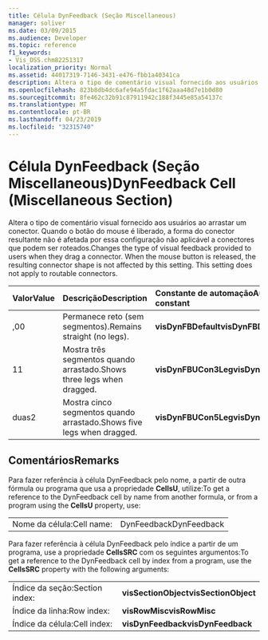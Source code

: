 ```yaml
---
title: Célula DynFeedback (Seção Miscellaneous)
manager: soliver
ms.date: 03/09/2015
ms.audience: Developer
ms.topic: reference
f1_keywords:
- Vis_DSS.chm82251317
localization_priority: Normal
ms.assetid: 44017319-7146-3431-e476-fbb1a40341ca
description: Altera o tipo de comentário visual fornecido aos usuários ao arrastar um conector. Quando o botão do mouse é liberado, a forma do conector resultante não é afetada por essa configuração não aplicável a conectores que podem ser roteados.
ms.openlocfilehash: 823b8db4dc6afe94a5fdac1f62aaa48d7e1b0d80
ms.sourcegitcommit: 8fe462c32b91c87911942c188f3445e85a54137c
ms.translationtype: MT
ms.contentlocale: pt-BR
ms.lasthandoff: 04/23/2019
ms.locfileid: "32315740"
---
```

# <a name="dynfeedback-cell-miscellaneous-section"></a><span data-ttu-id="bfd7a-105">Célula DynFeedback (Seção Miscellaneous)</span><span class="sxs-lookup"><span data-stu-id="bfd7a-105">DynFeedback Cell (Miscellaneous Section)</span></span>

<span data-ttu-id="bfd7a-p102">Altera o tipo de comentário visual fornecido aos usuários ao arrastar um conector. Quando o botão do mouse é liberado, a forma do conector resultante não é afetada por essa configuração não aplicável a conectores que podem ser roteados.</span><span class="sxs-lookup"><span data-stu-id="bfd7a-p102">Changes the type of visual feedback provided to users when they drag a connector. When the mouse button is released, the resulting connector shape is not affected by this setting. This setting does not apply to routable connectors.</span></span>
  
|<span data-ttu-id="bfd7a-109">**Valor**</span><span class="sxs-lookup"><span data-stu-id="bfd7a-109">**Value**</span></span>|<span data-ttu-id="bfd7a-110">**Descrição**</span><span class="sxs-lookup"><span data-stu-id="bfd7a-110">**Description**</span></span>|<span data-ttu-id="bfd7a-111">**Constante de automação**</span><span class="sxs-lookup"><span data-stu-id="bfd7a-111">**Automation constant**</span></span>|
|:-----|:-----|:-----|
| <span data-ttu-id="bfd7a-112">,0</span><span class="sxs-lookup"><span data-stu-id="bfd7a-112">0</span></span>  <br/> | <span data-ttu-id="bfd7a-113">Permanece reto (sem segmentos).</span><span class="sxs-lookup"><span data-stu-id="bfd7a-113">Remains straight (no legs).</span></span>  <br/> |<span data-ttu-id="bfd7a-114">**visDynFBDefault**</span><span class="sxs-lookup"><span data-stu-id="bfd7a-114">**visDynFBDefault**</span></span> <br/> |
| <span data-ttu-id="bfd7a-115">1</span><span class="sxs-lookup"><span data-stu-id="bfd7a-115">1</span></span>  <br/> | <span data-ttu-id="bfd7a-116">Mostra três segmentos quando arrastado.</span><span class="sxs-lookup"><span data-stu-id="bfd7a-116">Shows three legs when dragged.</span></span>  <br/> |<span data-ttu-id="bfd7a-117">**visDynFBUCon3Leg**</span><span class="sxs-lookup"><span data-stu-id="bfd7a-117">**visDynFBUCon3Leg**</span></span> <br/> |
| <span data-ttu-id="bfd7a-118">duas</span><span class="sxs-lookup"><span data-stu-id="bfd7a-118">2</span></span>  <br/> | <span data-ttu-id="bfd7a-119">Mostra cinco segmentos quando arrastado.</span><span class="sxs-lookup"><span data-stu-id="bfd7a-119">Shows five legs when dragged.</span></span>  <br/> |<span data-ttu-id="bfd7a-120">**visDynFBUCon5Leg**</span><span class="sxs-lookup"><span data-stu-id="bfd7a-120">**visDynFBUCon5Leg**</span></span> <br/> |
   
## <a name="remarks"></a><span data-ttu-id="bfd7a-121">Comentários</span><span class="sxs-lookup"><span data-stu-id="bfd7a-121">Remarks</span></span>

<span data-ttu-id="bfd7a-122">Para fazer referência à célula DynFeedback pelo nome, a partir de outra fórmula ou programa que usa a propriedade **CellsU**, utilize:</span><span class="sxs-lookup"><span data-stu-id="bfd7a-122">To get a reference to the DynFeedback cell by name from another formula, or from a program using the **CellsU** property, use:</span></span> 
  
|||
|:-----|:-----|
| <span data-ttu-id="bfd7a-123">Nome da célula:</span><span class="sxs-lookup"><span data-stu-id="bfd7a-123">Cell name:</span></span>  <br/> | <span data-ttu-id="bfd7a-124">DynFeedback</span><span class="sxs-lookup"><span data-stu-id="bfd7a-124">DynFeedback</span></span>  <br/> |
   
<span data-ttu-id="bfd7a-125">Para fazer referência à célula DynFeedback pelo índice a partir de um programa, use a propriedade **CellsSRC** com os seguintes argumentos:</span><span class="sxs-lookup"><span data-stu-id="bfd7a-125">To get a reference to the DynFeedback cell by index from a program, use the **CellsSRC** property with the following arguments:</span></span> 
  
|||
|:-----|:-----|
| <span data-ttu-id="bfd7a-126">Índice da seção:</span><span class="sxs-lookup"><span data-stu-id="bfd7a-126">Section index:</span></span>  <br/> |<span data-ttu-id="bfd7a-127">**visSectionObject**</span><span class="sxs-lookup"><span data-stu-id="bfd7a-127">**visSectionObject**</span></span> <br/> |
| <span data-ttu-id="bfd7a-128">Índice da linha:</span><span class="sxs-lookup"><span data-stu-id="bfd7a-128">Row index:</span></span>  <br/> |<span data-ttu-id="bfd7a-129">**visRowMisc**</span><span class="sxs-lookup"><span data-stu-id="bfd7a-129">**visRowMisc**</span></span> <br/> |
| <span data-ttu-id="bfd7a-130">Índice da célula:</span><span class="sxs-lookup"><span data-stu-id="bfd7a-130">Cell index:</span></span>  <br/> |<span data-ttu-id="bfd7a-131">**visDynFeedback**</span><span class="sxs-lookup"><span data-stu-id="bfd7a-131">**visDynFeedback**</span></span> <br/> |
   

